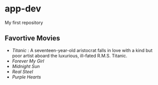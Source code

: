 # app-dev
My first repository
## Favortive Movies

- *Titanic*
: A seventeen-year-old aristocrat falls in love with a kind but poor artist aboard the luxurious, ill-fated R.M.S. Titanic.
- *Forever My Girl*
- *Midnight Sun*
- *Real Steel*
- *Purple Hearts*

